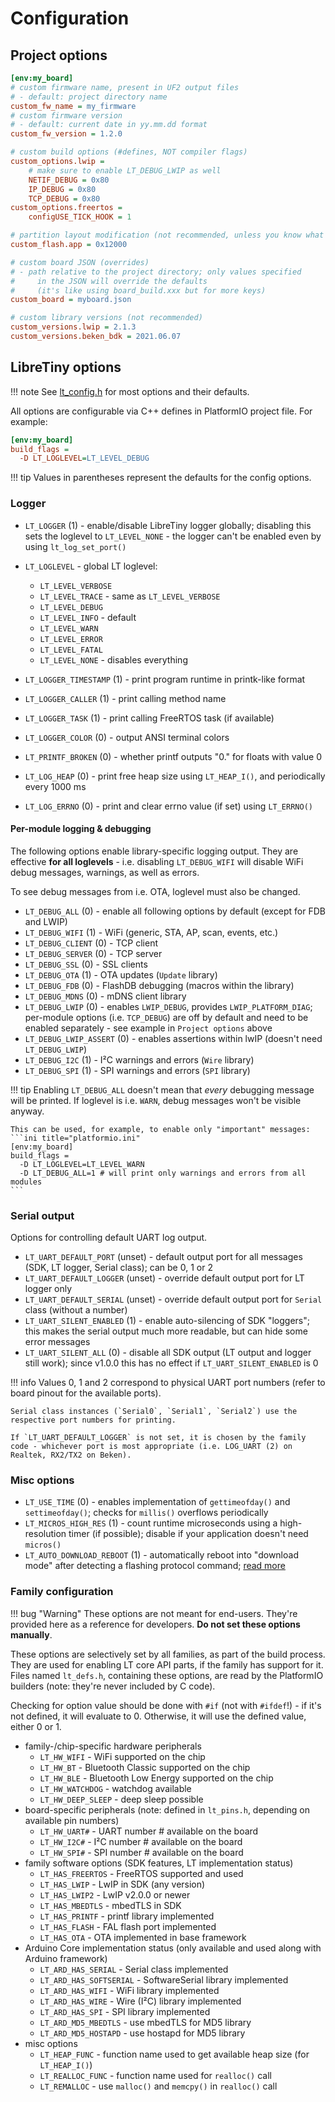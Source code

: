 # Configuration

## Project options

```ini title="platformio.ini"
[env:my_board]
# custom firmware name, present in UF2 output files
# - default: project directory name
custom_fw_name = my_firmware
# custom firmware version
# - default: current date in yy.mm.dd format
custom_fw_version = 1.2.0

# custom build options (#defines, NOT compiler flags)
custom_options.lwip =
	# make sure to enable LT_DEBUG_LWIP as well
	NETIF_DEBUG = 0x80
    IP_DEBUG = 0x80
    TCP_DEBUG = 0x80
custom_options.freertos =
	configUSE_TICK_HOOK = 1

# partition layout modification (not recommended, unless you know what you're doing)
custom_flash.app = 0x12000

# custom board JSON (overrides)
# - path relative to the project directory; only values specified
#     in the JSON will override the defaults
#     (it's like using board_build.xxx but for more keys)
custom_board = myboard.json

# custom library versions (not recommended)
custom_versions.lwip = 2.1.3
custom_versions.beken_bdk = 2021.06.07
```

## LibreTiny options

!!! note
	See [lt_config.h](../../ltapi/lt__config_8h.md) for most options and their defaults.

All options are configurable via C++ defines in PlatformIO project file. For example:
```ini title="platformio.ini"
[env:my_board]
build_flags =
  -D LT_LOGLEVEL=LT_LEVEL_DEBUG
```

!!! tip
	Values in parentheses represent the defaults for the config options.

### Logger

- `LT_LOGGER` (1) - enable/disable LibreTiny logger globally; disabling this sets the loglevel to `LT_LEVEL_NONE` - the logger can't be enabled even by using `lt_log_set_port()`
- `LT_LOGLEVEL` - global LT loglevel:

	- `LT_LEVEL_VERBOSE`
	- `LT_LEVEL_TRACE` - same as `LT_LEVEL_VERBOSE`
	- `LT_LEVEL_DEBUG`
	- `LT_LEVEL_INFO` - default
	- `LT_LEVEL_WARN`
	- `LT_LEVEL_ERROR`
	- `LT_LEVEL_FATAL`
	- `LT_LEVEL_NONE` - disables everything

- `LT_LOGGER_TIMESTAMP` (1) - print program runtime in printk-like format
- `LT_LOGGER_CALLER` (1) - print calling method name
- `LT_LOGGER_TASK` (1) - print calling FreeRTOS task (if available)
- `LT_LOGGER_COLOR` (0) - output ANSI terminal colors
- `LT_PRINTF_BROKEN` (0) - whether printf outputs "0." for floats with value 0
- `LT_LOG_HEAP` (0) - print free heap size using `LT_HEAP_I()`, and periodically every 1000 ms
- `LT_LOG_ERRNO` (0) - print and clear errno value (if set) using `LT_ERRNO()`

#### Per-module logging & debugging

The following options enable library-specific logging output. They are effective **for all loglevels** - i.e. disabling `LT_DEBUG_WIFI` will disable WiFi debug messages, warnings, as well as errors.

To see debug messages from i.e. OTA, loglevel must also be changed.

- `LT_DEBUG_ALL` (0) - enable all following options by default (except for FDB and LWIP)
- `LT_DEBUG_WIFI` (1) - WiFi (generic, STA, AP, scan, events, etc.)
- `LT_DEBUG_CLIENT` (0) - TCP client
- `LT_DEBUG_SERVER` (0) - TCP server
- `LT_DEBUG_SSL` (0) - SSL clients
- `LT_DEBUG_OTA` (1) - OTA updates (`Update` library)
- `LT_DEBUG_FDB` (0) - FlashDB debugging (macros within the library)
- `LT_DEBUG_MDNS` (0) - mDNS client library
- `LT_DEBUG_LWIP` (0) - enables `LWIP_DEBUG`, provides `LWIP_PLATFORM_DIAG`; per-module options (i.e. `TCP_DEBUG`) are off by default and need to be enabled separately - see example in `Project options` above
- `LT_DEBUG_LWIP_ASSERT` (0) - enables assertions within lwIP (doesn't need `LT_DEBUG_LWIP`)
- `LT_DEBUG_I2C` (1) - I²C warnings and errors (`Wire` library)
- `LT_DEBUG_SPI` (1) - SPI warnings and errors (`SPI` library)

!!! tip
	Enabling `LT_DEBUG_ALL` doesn't mean that *every* debugging message will be printed. If loglevel is i.e. `WARN`, debug messages won't be visible anyway.

	This can be used, for example, to enable only "important" messages:
	```ini title="platformio.ini"
	[env:my_board]
	build_flags =
	  -D LT_LOGLEVEL=LT_LEVEL_WARN
	  -D LT_DEBUG_ALL=1 # will print only warnings and errors from all modules
	```

### Serial output

Options for controlling default UART log output.

- `LT_UART_DEFAULT_PORT` (unset) - default output port for all messages (SDK, LT logger, Serial class); can be 0, 1 or 2
- `LT_UART_DEFAULT_LOGGER` (unset) - override default output port for LT logger only
- `LT_UART_DEFAULT_SERIAL` (unset) - override default output port for `Serial` class (without a number)
- `LT_UART_SILENT_ENABLED` (1) - enable auto-silencing of SDK "loggers"; this makes the serial output much more readable, but can hide some error messages
- `LT_UART_SILENT_ALL` (0) - disable all SDK output (LT output and logger still work); since v1.0.0 this has no effect if `LT_UART_SILENT_ENABLED` is 0

!!! info
	Values 0, 1 and 2 correspond to physical UART port numbers (refer to board pinout for the available ports).

	Serial class instances (`Serial0`, `Serial1`, `Serial2`) use the respective port numbers for printing.

	If `LT_UART_DEFAULT_LOGGER` is not set, it is chosen by the family code - whichever port is most appropriate (i.e. LOG_UART (2) on Realtek, RX2/TX2 on Beken).

### Misc options

- `LT_USE_TIME` (0) - enables implementation of `gettimeofday()` and `settimeofday()`; checks for `millis()` overflows periodically
- `LT_MICROS_HIGH_RES` (1) - count runtime microseconds using a high-resolution timer (if possible); disable if your application doesn't need `micros()`
- `LT_AUTO_DOWNLOAD_REBOOT` (1) - automatically reboot into "download mode" after detecting a flashing protocol command; [read more](../flashing/tools/adr.md)

### Family configuration

!!! bug "Warning"
	These options are not meant for end-users. They're provided here as a reference for developers. **Do not set these options manually**.

These options are selectively set by all families, as part of the build process. They are used for enabling LT core API parts, if the family has support for it. Files named `lt_defs.h`, containing these options, are read by the PlatformIO builders (note: they're never included by C code).

Checking for option value should be done with `#if` (not with `#ifdef`!) - if it's not defined, it will evaluate to 0. Otherwise, it will use the defined value, either 0 or 1.

- family-/chip-specific hardware peripherals
	- `LT_HW_WIFI` - WiFi supported on the chip
	- `LT_HW_BT` - Bluetooth Classic supported on the chip
	- `LT_HW_BLE` - Bluetooth Low Energy supported on the chip
	- `LT_HW_WATCHDOG` - watchdog available
	- `LT_HW_DEEP_SLEEP` - deep sleep possible
- board-specific peripherals (note: defined in `lt_pins.h`, depending on available pin numbers)
	- `LT_HW_UART#` - UART number # available on the board
	- `LT_HW_I2C#` - I²C number # available on the board
	- `LT_HW_SPI#` - SPI number # available on the board
- family software options (SDK features, LT implementation status)
	- `LT_HAS_FREERTOS` - FreeRTOS supported and used
	- `LT_HAS_LWIP` - LwIP in SDK (any version)
	- `LT_HAS_LWIP2` - LwIP v2.0.0 or newer
	- `LT_HAS_MBEDTLS` - mbedTLS in SDK
	- `LT_HAS_PRINTF` - printf library implemented
	- `LT_HAS_FLASH` - FAL flash port implemented
	- `LT_HAS_OTA` - OTA implemented in base framework
- Arduino Core implementation status (only available and used along with Arduino framework)
	- `LT_ARD_HAS_SERIAL` - Serial class implemented
	- `LT_ARD_HAS_SOFTSERIAL` - SoftwareSerial library implemented
	- `LT_ARD_HAS_WIFI` - WiFi library implemented
	- `LT_ARD_HAS_WIRE` - Wire (I²C) library implemented
	- `LT_ARD_HAS_SPI` - SPI library implemented
	- `LT_ARD_MD5_MBEDTLS` - use mbedTLS for MD5 library
	- `LT_ARD_MD5_HOSTAPD` - use hostapd for MD5 library
- misc options
	- `LT_HEAP_FUNC` - function name used to get available heap size (for `LT_HEAP_I()`)
	- `LT_REALLOC_FUNC` - function name used for `realloc()` call
	- `LT_REMALLOC` - use `malloc()` and `memcpy()` in `realloc()` call
